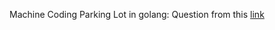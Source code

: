 Machine Coding Parking Lot in golang:
Question from this [link](https://workat.tech/machine-coding/practice/design-parking-lot-qm6hwq4wkhp8)
